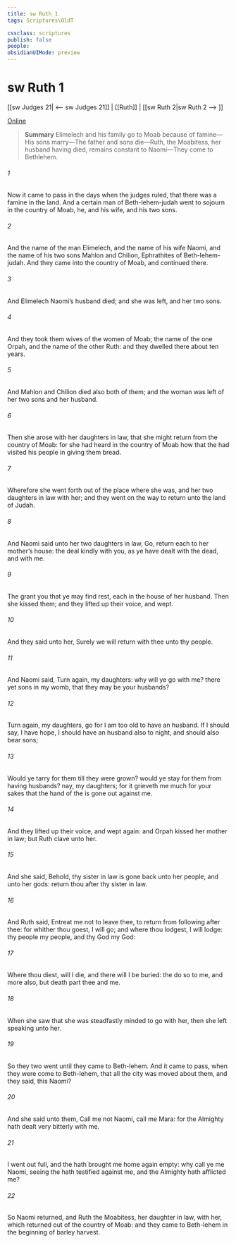 ```yaml
---
title: sw Ruth 1
tags: Scriptures\OldT

cssclass: scriptures
publish: false
people:
obsidianUIMode: preview
---
```


# sw Ruth 1
[[sw Judges 21| <-- sw Judges 21]] | [[Ruth]] | [[sw Ruth 2|sw Ruth 2 --> ]]

[Online](https://churchofjesuschrist.org/study/scriptures/ot/ruth/1?lang=eng)

> __Summary__
Elimelech and his family go to Moab because of famine—His sons marry—The father and sons die—Ruth, the Moabitess, her husband having died, remains constant to Naomi—They come to Bethlehem.

###### 1 
Now it came to pass in the days when the judges ruled, that there was a famine in the land. And a certain man of Beth-lehem-judah went to sojourn in the country of Moab, he, and his wife, and his two sons.

###### 2 
And the name of the man  Elimelech, and the name of his wife Naomi, and the name of his two sons Mahlon and Chilion, Ephrathites of Beth-lehem-judah. And they came into the country of Moab, and continued there.

###### 3 
And Elimelech Naomi’s husband died; and she was left, and her two sons.

###### 4 
And they took them wives of the women of Moab; the name of the one  Orpah, and the name of the other Ruth: and they dwelled there about ten years.

###### 5 
And Mahlon and Chilion died also both of them; and the woman was left of her two sons and her husband.

###### 6 
Then she arose with her daughters in law, that she might return from the country of Moab: for she had heard in the country of Moab how that the  had visited his people in giving them bread.

###### 7 
Wherefore she went forth out of the place where she was, and her two daughters in law with her; and they went on the way to return unto the land of Judah.

###### 8 
And Naomi said unto her two daughters in law, Go, return each to her mother’s house: the  deal kindly with you, as ye have dealt with the dead, and with me.

###### 9 
The  grant you that ye may find rest, each  in the house of her husband. Then she kissed them; and they lifted up their voice, and wept.

###### 10 
And they said unto her, Surely we will return with thee unto thy people.

###### 11 
And Naomi said, Turn again, my daughters: why will ye go with me?  there yet  sons in my womb, that they may be your husbands?

###### 12 
Turn again, my daughters, go  for I am too old to have an husband. If I should say, I have hope,  I should have an husband also to night, and should also bear sons;

###### 13 
Would ye tarry for them till they were grown? would ye stay for them from having husbands? nay, my daughters; for it grieveth me much for your sakes that the hand of the  is gone out against me.

###### 14 
And they lifted up their voice, and wept again: and Orpah kissed her mother in law; but Ruth clave unto her.

###### 15 
And she said, Behold, thy sister in law is gone back unto her people, and unto her gods: return thou after thy sister in law.

###### 16 
And Ruth said, Entreat me not to leave thee,  to return from following after thee: for whither thou goest, I will go; and where thou lodgest, I will lodge: thy people  my people, and thy God my God:

###### 17 
Where thou diest, will I die, and there will I be buried: the  do so to me, and more also,  but death part thee and me.

###### 18 
When she saw that she was steadfastly minded to go with her, then she left speaking unto her.

###### 19 
So they two went until they came to Beth-lehem. And it came to pass, when they were come to Beth-lehem, that all the city was moved about them, and they said,  this Naomi?

###### 20 
And she said unto them, Call me not Naomi, call me Mara: for the Almighty hath dealt very bitterly with me.

###### 21 
I went out full, and the  hath brought me home again empty: why  call ye me Naomi, seeing the  hath testified against me, and the Almighty hath afflicted me?

###### 22 
So Naomi returned, and Ruth the Moabitess, her daughter in law, with her, which returned out of the country of Moab: and they came to Beth-lehem in the beginning of barley harvest.


